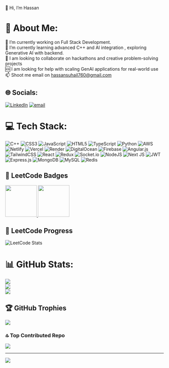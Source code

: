 👋 Hi, I’m Hassan
# 💫 About Me:
🔭 I’m currently working on Full Stack Development.<br>🌱 I’m currently learning advanced C++ and AI integration , exploring Generative AI with backend.<br>🤝 I am looking to collaborate on hackathons and creative problem-solving projects<br>🆘 I am looking for help with scaling GenAI applications for real-world use<br>📫 Shoot me email on hassansuhail760@gmail.com<br>


## 🌐 Socials:
[![LinkedIn](https://img.shields.io/badge/LinkedIn-%230077B5.svg?logo=linkedin&logoColor=white)](https://linkedin.com/in/hassan-suhail988) [![email](https://img.shields.io/badge/Email-D14836?logo=gmail&logoColor=white)](mailto:hassansuhail760@gmail.com) 

# 💻 Tech Stack:
![C++](https://img.shields.io/badge/c++-%2300599C.svg?style=for-the-badge&logo=c%2B%2B&logoColor=white) ![CSS3](https://img.shields.io/badge/css3-%231572B6.svg?style=for-the-badge&logo=css3&logoColor=white) ![JavaScript](https://img.shields.io/badge/javascript-%23323330.svg?style=for-the-badge&logo=javascript&logoColor=%23F7DF1E) ![HTML5](https://img.shields.io/badge/html5-%23E34F26.svg?style=for-the-badge&logo=html5&logoColor=white) ![TypeScript](https://img.shields.io/badge/typescript-%23007ACC.svg?style=for-the-badge&logo=typescript&logoColor=white) ![Python](https://img.shields.io/badge/python-3670A0?style=for-the-badge&logo=python&logoColor=ffdd54) ![AWS](https://img.shields.io/badge/AWS-%23FF9900.svg?style=for-the-badge&logo=amazon-aws&logoColor=white) ![Netlify](https://img.shields.io/badge/netlify-%23000000.svg?style=for-the-badge&logo=netlify&logoColor=#00C7B7) ![Vercel](https://img.shields.io/badge/vercel-%23000000.svg?style=for-the-badge&logo=vercel&logoColor=white) ![Render](https://img.shields.io/badge/Render-%46E3B7.svg?style=for-the-badge&logo=render&logoColor=white) ![DigitalOcean](https://img.shields.io/badge/DigitalOcean-%230167ff.svg?style=for-the-badge&logo=digitalOcean&logoColor=white) ![Firebase](https://img.shields.io/badge/firebase-%23039BE5.svg?style=for-the-badge&logo=firebase) ![Angular.js](https://img.shields.io/badge/angular.js-%23E23237.svg?style=for-the-badge&logo=angularjs&logoColor=white) ![TailwindCSS](https://img.shields.io/badge/tailwindcss-%2338B2AC.svg?style=for-the-badge&logo=tailwind-css&logoColor=white) ![React](https://img.shields.io/badge/react-%2320232a.svg?style=for-the-badge&logo=react&logoColor=%2361DAFB) ![Redux](https://img.shields.io/badge/redux-%23593d88.svg?style=for-the-badge&logo=redux&logoColor=white) ![Socket.io](https://img.shields.io/badge/Socket.io-black?style=for-the-badge&logo=socket.io&badgeColor=010101) ![NodeJS](https://img.shields.io/badge/node.js-6DA55F?style=for-the-badge&logo=node.js&logoColor=white) ![Next JS](https://img.shields.io/badge/Next-black?style=for-the-badge&logo=next.js&logoColor=white) ![JWT](https://img.shields.io/badge/JWT-black?style=for-the-badge&logo=JSON%20web%20tokens) ![Express.js](https://img.shields.io/badge/express.js-%23404d59.svg?style=for-the-badge&logo=express&logoColor=%2361DAFB) ![MongoDB](https://img.shields.io/badge/MongoDB-%234ea94b.svg?style=for-the-badge&logo=mongodb&logoColor=white) ![MySQL](https://img.shields.io/badge/mysql-4479A1.svg?style=for-the-badge&logo=mysql&logoColor=white) ![Redis](https://img.shields.io/badge/redis-%23DD0031.svg?style=for-the-badge&logo=redis&logoColor=white)





## 🏅 LeetCode Badges
<p align="left">
  <a href="https://leetcode.com/u/hassan980/" target="_blank">
    <img src="https://assets.leetcode.com/static_assets/others/2550.gif" width="100">
  </a>
  <a href="https://leetcode.com/u/hassan980/" target="_blank">
    <img src="https://assets.leetcode.com/static_assets/marketing/202510.gif" width="100">
  </a>

</p>


## 🧩 LeetCode Progress
![LeetCode Stats](https://leetcard.jacoblin.cool/hassan980?theme=dark&font=Rubik&ext=heatmap)



# 📊 GitHub Stats:
![](https://github-readme-stats.vercel.app/api?username=hassan-980&theme=github_dark&hide_border=false&include_all_commits=false&count_private=false)<br/>
![](https://nirzak-streak-stats.vercel.app/?user=hassan-980&theme=github_dark&hide_border=false)<br/>
![](https://github-readme-stats.vercel.app/api/top-langs/?username=hassan-980&theme=github_dark&hide_border=false&include_all_commits=false&count_private=false&layout=compact)

## 🏆 GitHub Trophies
![](https://github-profile-trophy.vercel.app/?username=hassan-980&theme=radical&no-frame=false&no-bg=true&margin-w=4)

### 🔝 Top Contributed Repo
![](https://github-contributor-stats.vercel.app/api?username=hassan-980&limit=5&theme=dark&combine_all_yearly_contributions=true)

---
[![](https://visitcount.itsvg.in/api?id=hassan-980&icon=0&color=0)](https://visitcount.itsvg.in)

<!-- Proudly created with GPRM ( https://gprm.itsvg.in ) -->
